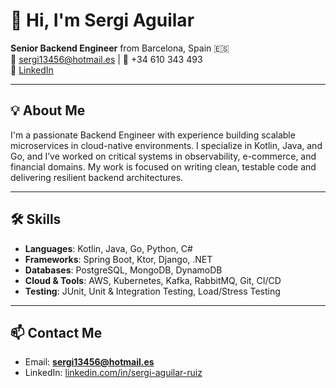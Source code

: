# 👋 Hi, I'm Sergi Aguilar

**Senior Backend Engineer** from Barcelona, Spain 🇪🇸  
📧 sergi13456@hotmail.es | 📱 +34 610 343 493  
🔗 [LinkedIn](https://www.linkedin.com/in/sergi-aguilar-ruiz/)

---

## 💡 About Me

I'm a passionate Backend Engineer with experience building scalable microservices in cloud-native environments. I specialize in Kotlin, Java, and Go, and I’ve worked on critical systems in observability, e-commerce, and financial domains. My work is focused on writing clean, testable code and delivering resilient backend architectures.

---

## 🛠️ Skills

- **Languages**: Kotlin, Java, Go, Python, C#
- **Frameworks**: Spring Boot, Ktor, Django, .NET
- **Databases**: PostgreSQL, MongoDB, DynamoDB
- **Cloud & Tools**: AWS, Kubernetes, Kafka, RabbitMQ, Git, CI/CD
- **Testing**: JUnit, Unit & Integration Testing, Load/Stress Testing

---

## 📫 Contact Me

- Email: **sergi13456@hotmail.es**
- LinkedIn: [linkedin.com/in/sergi-aguilar-ruiz](https://www.linkedin.com/in/sergi-aguilar-ruiz/)
